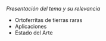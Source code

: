 *Presentación del tema y su relevancia*

- Ortoferritas de tierras raras
- Aplicaciones
- Estado del Arte